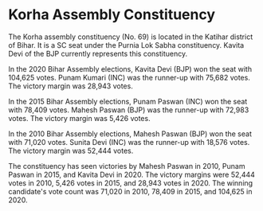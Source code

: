 # Korha Assembly Constituency

The Korha assembly constituency (No. 69) is located in the Katihar district of Bihar. It is a SC seat under the Purnia Lok Sabha constituency. Kavita Devi of the BJP currently represents this constituency.

In the 2020 Bihar Assembly elections, Kavita Devi (BJP) won the seat with 104,625 votes. Punam Kumari (INC) was the runner-up with 75,682 votes. The victory margin was 28,943 votes.

In the 2015 Bihar Assembly elections, Punam Paswan (INC) won the seat with 78,409 votes. Mahesh Paswan (BJP) was the runner-up with 72,983 votes. The victory margin was 5,426 votes.

In the 2010 Bihar Assembly elections, Mahesh Paswan (BJP) won the seat with 71,020 votes. Sunita Devi (INC) was the runner-up with 18,576 votes. The victory margin was 52,444 votes.

The constituency has seen victories by Mahesh Paswan in 2010, Punam Paswan in 2015, and Kavita Devi in 2020. The victory margins were 52,444 votes in 2010, 5,426 votes in 2015, and 28,943 votes in 2020. The winning candidate's vote count was 71,020 in 2010, 78,409 in 2015, and 104,625 in 2020.
